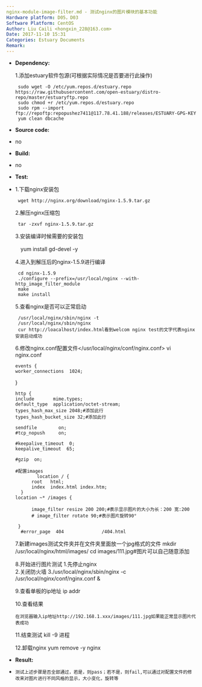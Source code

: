```yaml
---
nginx-module-image-filter.md - 测试nginx的图片模块的基本功能
Hardware platform: D05，D03
Software Platform: CentOS
Author: Liu Caili <hongxin_228@163.com>
Date: 2017-11-10 15:31
Categories: Estuary Documents
Remark:
---
```

- **Dependency:**

    1.添加estuary软件包源(可根据实际情况是否要进行此操作)

       sudo wget -O /etc/yum.repos.d/estuary.repo https://raw.githubusercontent.com/open-estuary/distro-repo/master/estuaryftp.repo
       sudo chmod +r /etc/yum.repos.d/estuary.repo
       sudo rpm --import ftp://repoftp:repopushez7411@117.78.41.188/releases/ESTUARY-GPG-KEY
       yum clean dbcache

- **Source code:**
-
    no

- **Build:**
-
    no

- **Test:**
-
    1.下载nginx安装包

       wget http://nginx.org/download/nginx-1.5.9.tar.gz

    2.解压nginx压缩包

       tar -zxvf nginx-1.5.9.tar.gz

    3.安装编译时候需要的安装包

     　yum install gd-devel -y

    4.进入到解压后的nginx-1.5.9进行编译

       cd nginx-1.5.9
       ./configure --prefix=/usr/local/nginx --with-http_image_filter_module
       make
       make install

    5.查看nginx是否可以正常启动

       /usr/local/nginx/sbin/nginx -t
       /usr/local/nginx/sbin/nginx
       cur http://loacalhost/index.html看到welcom nginx test的文字代表nginx安装启动成功

    6.修改nginx.conf配置文件</usr/local/nginx/conf/nginx.conf>
      vi nginx.conf

      events {
      worker_connections  1024;
    }


      http {
      include       mime.types;
      default_type  application/octet-stream;
      types_hash_max_size 2048;#添加此行
      types_hash_bucket_size 32;#添加此行

      sendfile        on;
      #tcp_nopush     on;

      #keepalive_timeout  0;
      keepalive_timeout  65;

      #gzip  on;

      #配置images
              location / {
            root   html;
            index  index.html index.htm;
        }
      location ~* /images {

            image_filter resize 200 200;#表示显示图片的大小为长：200 宽:200
            # image_filter rotate 90;#表示图片旋转90°

       }
        #error_page  404              /404.html

    7.新建images测试文件夹并在文件夹里面放一个jpg格式的文件
       mkdir /usr/local/nginx/html/images/
       cd images/111.jpg#图片可以自己随意添加

    8.开始进行图片测试
        1.先停止nginx  
	2.关闭防火墙
        3./usr/local/nginx/sbin/nginx -c /usr/local/nginx/conf/nginx.conf &

    9.查看单板的ip地址
       ip addr

    10.查看结果

      在浏览器输入ip地址http://192.168.1.xxx/images/111.jpg如果能正常显示图片代表成功

    11.结束测试
       kill -9 进程

    12.卸载nginx
       yum remove -y nginx


- **Result:**
-
      测试上述步骤是否全部通过，若是，则pass；若不是，则fail,可以通过对配置文件的修改来对图片进行不同风格的显示，大小变化，旋转等
